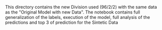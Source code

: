 This directory contains the new Division used (96/2/2) with the same data as the "Original Model with new Data". The notebook contains full generalization of the labels, execution of the model, full analysis of the predictions and top 3 of prediction for the Sintetic Data
